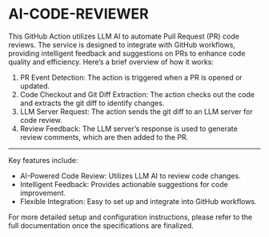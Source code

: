 # AI-CODE-REVIEWER

This GitHub Action utilizes LLM AI to automate Pull Request (PR) code reviews. The service is designed to integrate with
GitHub workflows, providing intelligent feedback and suggestions on PRs to enhance code quality and efficiency. Here’s a
brief overview of how it works:

1. PR Event Detection: The action is triggered when a PR is opened or updated.
2. Code Checkout and Git Diff Extraction: The action checks out the code and extracts the git diff to identify changes.
3. LLM Server Request: The action sends the git diff to an LLM server for code review.
4. Review Feedback: The LLM server’s response is used to generate review comments, which are then added to the PR.

---

Key features include:

- AI-Powered Code Review: Utilizes LLM AI to review code changes.
- Intelligent Feedback: Provides actionable suggestions for code improvement.
- Flexible Integration: Easy to set up and integrate into GitHub workflows.

For more detailed setup and configuration instructions, please refer to the full documentation once the specifications
are finalized.
